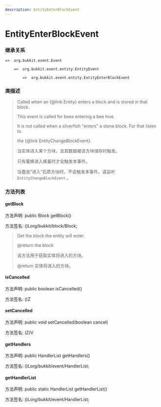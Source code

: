 ```yaml
---
description: EntityEnterBlockEvent
---
```


# EntityEnterBlockEvent

### 继承关系

    =>  org.bukkit.event.Event

        =>  org.bukkit.event.entity.EntityEvent

            =>  org.bukkit.event.entity.EntityEnterBlockEvent

### 类描述

> Called when an {@link Entity} enters a block and is stored in that block.
>
> This event is called for bees entering a bee hive.
>
> It is not called when a silverfish "enters" a stone block. For that listen to
>
> the {@link EntityChangeBlockEvent}.
>
>
> 
> 当实体进入某个方块，且其数据被该方块储存时触发。
>
> 只有蜜蜂进入蜂巢时才会触发本事件。
>
> 当蠹虫“进入”石质方块时，不会触发本事件。请监听 `EntityChangeBlockEvent` 。

### 方法列表

#### getBlock

方法声明: public Block getBlock()

方法签名: ()Lorg/bukkit/block/Block;

> Get the block the entity will enter.
>
> @return the block
>
>
> 
> 该方法用于获取实体将进入的方块。
>
> @return 实体将进入的方块。

#### isCancelled

方法声明: public boolean isCancelled()

方法签名: ()Z

#### setCancelled

方法声明: public void setCancelled(boolean cancel)

方法签名: (Z)V

#### getHandlers

方法声明: public HandlerList getHandlers()

方法签名: ()Lorg/bukkit/event/HandlerList;

#### getHandlerList

方法声明: public static HandlerList getHandlerList()

方法签名: ()Lorg/bukkit/event/HandlerList;